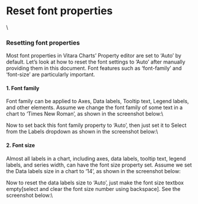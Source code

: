 # Reset font properties

\


### Resetting font properties <a href="#resetting-font-properties" id="resetting-font-properties"></a>

Most font properties in Vitara Charts’ Property editor are set to ‘Auto’ by default. Let’s look at how to reset the font settings to ‘Auto’ after manually providing them in this document. Font features such as ‘font-family’ and ‘font-size’ are particularly important.

#### 1. Font family <a href="#id-1-font-family" id="id-1-font-family"></a>

Font family can be applied to Axes, Data labels, Tooltip text, Legend labels, and other elements. Assume we change the font family of some text in a chart to ‘Times New Roman’, as shown in the screenshot below:\


Now to set back this font family property to ‘Auto’, then just set it to Select from the Labels dropdown as shown in the screenshot below:\


#### 2. Font size <a href="#id-2-font-size" id="id-2-font-size"></a>

Almost all labels in a chart, including axes, data labels, tooltip text, legend labels, and series width, can have the font size property set. Assume we set the Data labels size in a chart to ‘14’, as shown in the screenshot below:&#x20;

Now to reset the data labels size to ‘Auto’, just make the font size textbox empty\[select and clear the font size number using backspace]. See the screenshot below:\
